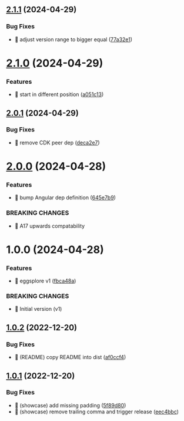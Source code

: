 ## [2.1.1](https://github.com/kreuzerk/ng-eggsplore/compare/v2.1.0...v2.1.1) (2024-04-29)

### Bug Fixes

- 🐛 adjust version range to bigger equal ([77a32e1](https://github.com/kreuzerk/ng-eggsplore/commit/77a32e107a47f9c97584efc387df4f5f3262a673))

# [2.1.0](https://github.com/kreuzerk/ng-eggsplore/compare/v2.0.1...v2.1.0) (2024-04-29)

### Features

- 🎸 start in different position ([a051c13](https://github.com/kreuzerk/ng-eggsplore/commit/a051c13f012c3e80790361c80c04ea3e042defb0))

## [2.0.1](https://github.com/kreuzerk/ng-eggsplore/compare/v2.0.0...v2.0.1) (2024-04-29)

### Bug Fixes

- 🐛 remove CDK peer dep ([deca2e7](https://github.com/kreuzerk/ng-eggsplore/commit/deca2e7151ed9ca87defa866d4459c7f62fdffc5))

# [2.0.0](https://github.com/kreuzerk/ng-eggsplore/compare/v1.0.0...v2.0.0) (2024-04-28)

### Features

- 🎸 bump Angular dep definition ([645e7b9](https://github.com/kreuzerk/ng-eggsplore/commit/645e7b93f17a4902633ac14abc98a228c4ef50ea))

### BREAKING CHANGES

- 🧨 A17 upwards compatability

# 1.0.0 (2024-04-28)

### Features

- 🎸 eggsplore v1 ([fbca48a](https://github.com/kreuzerk/ng-eggsplore/commit/fbca48a7de43f5f4c4e83bb143c075634b5b3c17))

### BREAKING CHANGES

- 🧨 Initial version (v1)

## [1.0.2](https://github.com/kreuzerk/ng-if-responsive/compare/v1.0.1...v1.0.2) (2022-12-20)

### Bug Fixes

- 🐛 (README) copy README into dist ([af0ccf4](https://github.com/kreuzerk/ng-if-responsive/commit/af0ccf466d80f2df45d9f0789c2e80d53a575073))

## [1.0.1](https://github.com/kreuzerk/ng-if-responsive/compare/v1.0.0...v1.0.1) (2022-12-20)

### Bug Fixes

- 🐛 (showcase) add missing padding ([5f89d80](https://github.com/kreuzerk/ng-if-responsive/commit/5f89d8018a080b46ed5dcc5fce5471c399972385))
- 🐛 (showcase) remove trailing comma and trigger release ([eec4bbc](https://github.com/kreuzerk/ng-if-responsive/commit/eec4bbc4111ce09cb4cb6d2e2c36a7095c9ea7c6))
